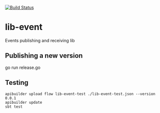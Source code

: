 [![Build Status](https://travis-ci.org/flowcommerce/lib-event.svg?branch=master)](https://travis-ci.org/flowcommerce/lib-event)

# lib-event
Events publishing and receiving lib

## Publishing a new version

  go run release.go


## Testing

```
apibuilder upload flow lib-event-test ./lib-event-test.json --version 0.0.1
apibuilder update
sbt test
```